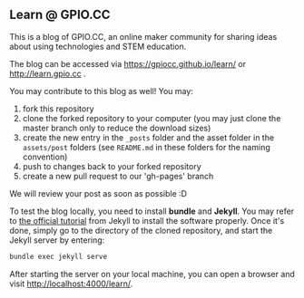 ## Learn @ GPIO.CC

This is a blog of GPIO.CC, an online maker community for sharing ideas about using technologies and STEM education.

The blog can be accessed via https://gpiocc.github.io/learn/ or http://learn.gpio.cc .

You may contribute to this blog as well! You may:
1.  fork this repository
2.  clone the forked repository to your computer (you may just clone the master branch only to reduce the download sizes)
3.  create the new entry in the `_posts` folder and the asset folder in the `assets/post` folders (see `README.md` in these folders for the naming convention)
4.  push to changes back to your forked repository
5.  create a new pull request to our 'gh-pages' branch

We will review your post as soon as possible :D

To test the blog locally, you need to install **bundle** and **Jekyll**. You may refer to [the official tutorial](https://jekyllrb.com/docs/installation/#requirements) from Jekyll to install the software properly. Once it's done, simply go to the directory of the cloned repository, and start the Jekyll server by entering:

```sh
bundle exec jekyll serve
```

After starting the server on your local machine, you can open a browser and visit [http://localhost:4000/learn/](http://localhost:4000/learn/).
